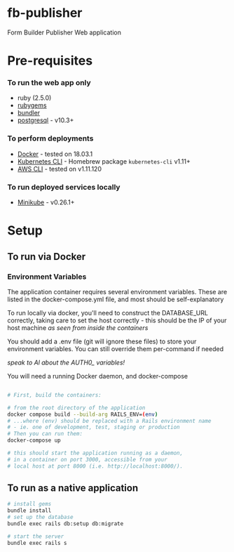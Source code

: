 # fb-publisher
Form Builder Publisher Web application

# Pre-requisites

### To run the web app only
* ruby (2.5.0)
* [rubygems](https://rubygems.org/)
* [bundler](https://bundler.io/)
* [postgresql](https://www.postgresql.org/) - v10.3+

### To perform deployments
* [Docker](https://docker.com/) - tested on 18.03.1
* [Kubernetes CLI](https://kubernetes.io/) - Homebrew package `kubernetes-cli` v1.11+
* [AWS CLI](https://aws.amazon.com/cli) - tested on v1.11.120

### To run deployed services locally
* [Minikube](https://github.com/kubernetes/minikube) - v0.26.1+

# Setup

## To run via Docker

### Environment Variables

The application container requires several environment variables.
These are listed in the docker-compose.yml file, and most should be
self-explanatory

To run locally via docker, you'll need to construct the DATABASE_URL
correctly, taking care to set the host correctly - this should be
the IP of your host machine _as seen from inside the containers_

You should add a .env file (git will ignore these files) to store your
environment variables. You can still override them per-command if needed

*speak to Al about the AUTH0_ variables!*

You will need a running Docker daemon, and docker-compose

```bash

# First, build the containers:

# from the root directory of the application
docker compose build --build-arg RAILS_ENV=(env)
# ...where (env) should be replaced with a Rails environment name
# - ie. one of development, test, staging or production
# Then you can run them:
docker-compose up

# this should start the application running as a daemon,
# in a container on port 3000, accessible from your
# local host at port 8000 (i.e. http://localhost:8000/).

```

## To run as a native application
```bash
# install gems
bundle install
# set up the database
bundle exec rails db:setup db:migrate

# start the server
bundle exec rails s
```
